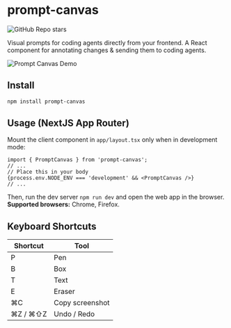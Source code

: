 # prompt-canvas

![GitHub Repo stars](https://img.shields.io/github/stars/adiasg/prompt-canvas)

Visual prompts for coding agents directly from your frontend. A React component for annotating changes & sending them to coding agents.

![Prompt Canvas Demo](assets/prompt-canvas-quick-demo.gif)

## Install

```bash
npm install prompt-canvas
```

## Usage (NextJS App Router)

Mount the client component in `app/layout.tsx` only when in development mode:

```tsx
import { PromptCanvas } from 'prompt-canvas';
// ...
// Place this in your body
{process.env.NODE_ENV === 'development' && <PromptCanvas />}
// ...
```

Then, run the dev server `npm run dev` and open the web app in the browser.  
**Supported browsers:** Chrome, Firefox. 

## Keyboard Shortcuts

| Shortcut         | Tool              |
|------------------|-------------------|
| P                | Pen               |
| B                | Box               |
| T                | Text              |
| E                | Eraser            |
| ⌘C               | Copy screenshot   |
| ⌘Z / ⌘⇧Z         | Undo / Redo       |

